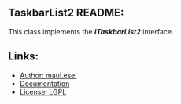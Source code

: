 ## TaskbarList2 README:
This class implements the ***ITaskbarList2*** interface.

## Links:
* [Author: maul.esel](https://github.com/maul-esel)
* [Documentation](http://maul-esel.github.com/COM-Classes/AHK_Lv1.1/TaskbarList2)
* [License: LGPL](http://www.gnu.org/licenses/lgpl-2.1.txt)